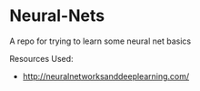 # Neural-Nets
A repo for trying to learn some neural net basics

Resources Used:
* http://neuralnetworksanddeeplearning.com/
